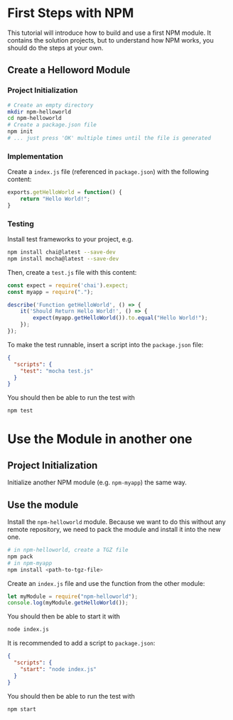 # First Steps with NPM

This tutorial will introduce how to build and use a first NPM module. It contains the solution projects, but to understand how NPM works, you should do the steps at your own.

## Create a Helloword Module

### Project Initialization

```bash
# Create an empty directory
mkdir npm-helloworld
cd npm-helloworld
# Create a package.json file
npm init
# ... just press 'OK' multiple times until the file is generated
```

### Implementation

Create a `index.js` file (referenced in `package.json`) with the following content:
```javascript
exports.getHelloWorld = function() {
    return "Hello World!";
}
```

### Testing

Install test frameworks to your project, e.g.

```bash
npm install chai@latest --save-dev
npm install mocha@latest --save-dev
```

Then, create a `test.js` file with this content:

```javascript
const expect = require('chai').expect;
const myapp = require(".");

describe('Function getHelloWorld', () => {
    it('Should Return Hello World!', () => {
        expect(myapp.getHelloWorld()).to.equal("Hello World!");
    });
});
```

To make the test runnable, insert a script into the `package.json` file:

```json
{
  "scripts": {
    "test": "mocha test.js"
  }
}
```

You should then be able to run the test with

```bash
npm test
```

# Use the Module in another one

## Project Initialization

Initialize another NPM module (e.g. `npm-myapp`) the same way.

## Use the module

Install the `npm-helloworld` module. Because we want to do this without any remote repository, we need to pack the module and install it into the new one.

```bash
# in npm-helloworld, create a TGZ file
npm pack
# in npm-myapp
npm install <path-to-tgz-file>
```

Create an `index.js` file and use the function from the other module:

```javascript
let myModule = require("npm-helloworld");
console.log(myModule.getHelloWorld()); 
```

You should then be able to start it with

```bash
node index.js
```

It is recommended to add a script to `package.json`:

```json
{
  "scripts": {
    "start": "node index.js"
  }
}
```

You should then be able to run the test with

```bash
npm start
```
